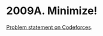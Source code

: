 # 2009A. Minimize!

[Problem statement on Codeforces](https://codeforces.com/problemset/problem/2009/A?locale=en).